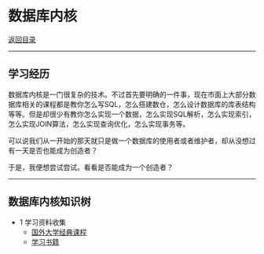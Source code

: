 # 数据库内核

[返回目录](./README.md)

---

## 学习经历

数据库内核是一门很复杂的技术。不过首先要明确的一件事，现在市面上大部分数据库相关的课程都是教你怎么写SQL，怎么搭建数仓，怎么设计数据库的库表结构等等。但是却很少有教你怎么实现一个数据，怎么实现SQL解析，怎么实现索引，怎么实现JOIN算法，怎么实现查询优化，怎么实现事务等。

可以说我们从一开始的那天就只是做一个数据库的使用者或者维护者，却从没想过有一天是否也能成为创造者？

于是，我便想尝试尝试。看看是否能成为一个创造者？

---

## 数据库内核知识树

- 1 学习资料收集
  - [国外大学经典课程](./02-数据库内核/国外大学经典课程.md)
  - [学习书籍](./02-数据库内核/学习书籍.md)
